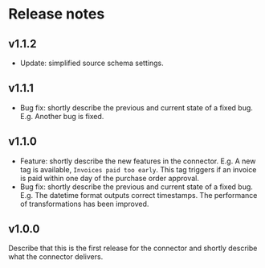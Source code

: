 # Release notes

## v1.1.2

- Update: simplified source schema settings.

## v1.1.1

- Bug fix: shortly describe the previous and current state of a fixed bug. E.g. Another bug is fixed.

## v1.1.0 

- Feature: shortly describe the new features in the connector. E.g. A new tag is available, `Invoices paid too early`. This tag triggers if an invoice is paid within one day of the purchase order approval.
- Bug fix: shortly describe the previous and current state of a fixed bug. E.g. The datetime format outputs correct timestamps. The performance of transformations has been improved.

## v1.0.0

Describe that this is the first release for the connector and shortly describe what the connector delivers.
